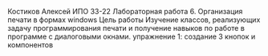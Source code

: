 Костиков Алексей ИПО 33-22
Лабораторная работа 6. Организация печати в формах windows
Цель работы
Изучение классов, реализующих задачу программирования печати и
получение навыков по работе в программе с диалоговыми окнами.
упражнение 1:
создание 3 кнопок и компонентов
